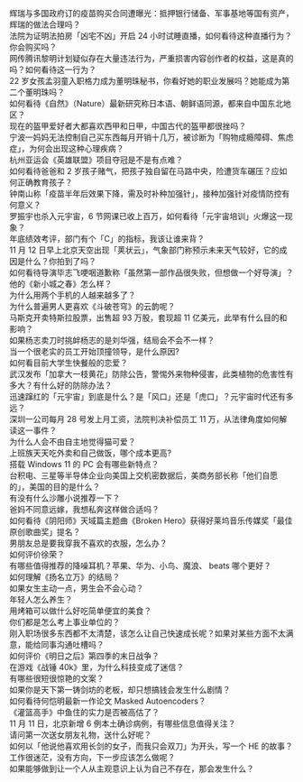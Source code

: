 辉瑞与多国政府订的疫苗购买合同遭曝光：抵押银行储备、军事基地等国有资产，辉瑞的做法合理吗？  
法院为证明法拍房「凶宅不凶」开启 24 小时试睡直播，如何看待这种直播行为？你会购买吗？  
网传腾讯黎明计划疑似存在大量违法行为，严重损害内容创作者的权益，这是真的吗？如何看待这一行为？  
22 岁女孩孟羽童入职格力成为董明珠秘书，你看好她的职业发展吗？她能成为第二个董明珠吗？  
如何看待《自然》（Nature）最新研究称日本语、朝鲜语同源，都来自中国东北地区？  
现在的盔甲爱好者大都喜欢西甲和日甲，中国古代的盔甲都很挫吗？  
宁波一妈妈无法控制自己买东西每月开销十几万，被诊断为「购物成瘾障碍、焦虑症」，为何会出现这种心理疾病？  
杭州亚运会《英雄联盟》项目夺冠是不是有点难？  
如何看待爸爸和 2 岁孩子赌气，把孩子独自留在马路中央，险遭货车碾压？应如何正确教育孩子？  
钟南山称「疫苗半年后效果下降，需及时补种加强针」，接种加强针对疫情防控有何意义？  
罗振宇也杀入元宇宙，6 节网课已收上百万，如何看待「元宇宙培训」火爆这一现象？  
年底绩效考评，部门有个「C」的指标，我该让谁来背？  
11 月 12 日早上北京天空出现「荚状云」，气象部门称预示未来天气较好，它的成因是什么？你拍到了吗？  
如何看待导演毕志飞哽咽道歉称「虽然第一部作品很失败，但想做一个好导演」？他的《新小城之春》怎么样？  
为什么用两个手机的人越来越多了？  
为什么普遍男人更喜欢《斗破苍穹》的云韵呢？  
马斯克开卖特斯拉股票，出售超 93 万股，套现超 11 亿美元，此举有什么目的和影响？  
如果杨志卖刀时挑衅杨志的是刘华强，结局会不会不一样？  
当一个很老实的员工开始顶撞领导，是什么原因?  
如何看目前大学生快餐般的恋爱？  
武汉发布「加拿大一枝黄花」防除公告，警惕外来物种侵害，此类植物的危害性有多大？有什么好的防除办法？  
迅速蹿红的「元宇宙」到底是什么？是「风口」还是「虎口」？元宇宙时代还有多远？  
深圳一公司每月 28 号发上月工资，法院判决补偿员工 11 万，从法律角度如何解读这一事件？  
为什么人会不由自主地觉得猫可爱？  
上班族天天吃外卖和自己做饭，哪个成本更高?  
搭载 Windows 11 的 PC 会有哪些新特点？  
台积电、三星等半导体企业向美国上交机密数据后，美商务部长称「他们自愿的」，美国的目的是什么？  
有没有什么沙雕小说推荐一下？  
爸妈不同意远嫁，我想私奔这样做合适吗？  
如何看待《阴阳师》天域篇主题曲《Broken Hero》获得好莱坞音乐传媒奖「最佳原创歌曲奖」提名？  
男朋友总是要我穿我不喜欢的衣服，怎么办？  
如何评价徐荣？  
有哪些值得推荐的降噪耳机？苹果、华为、小鸟、魔浪、 beats 哪个更好？  
如何理解《扬名立万》的结局？  
如果女生主动一点，男生会不会心动？  
年轻人怎么养生？  
用烤箱可以做什么好吃简单便宜的美食？  
你们都是怎么考上事业单位的？  
刚入职场很多东西都不太清楚，该怎么让自己快速成长呢？如果对某些方面不太满意，能给同事沟通吐槽吗？  
如何评价《明日之后》第四季的末日战争？  
在游戏《战锤 40k》里，为什么科技变成了迷信？  
有哪些很短很惊艳的文案？  
如果你是天下第一铸剑坊的老板，却只想搞钱会发生什么剧情？  
如何看待何恺明最新一作论文 Masked Autoencoders？  
《灌篮高手》中鱼住的实力是否被高估了？  
11 月 11 日，北京新增 6 例本土确诊病例，有哪些信息值得关注？  
请问第一次送女朋友礼物，送什么好呢？  
如何以「他说他喜欢用长剑的女子，而我只会双刀」为开头，写一个 HE 的故事？  
工作很迷茫，没有方向，下一步应该怎么做呢？  
如果能够做到让一个人从主观意识上认为自己不存在，那会发生什么？  
